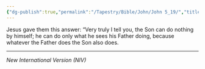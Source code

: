 ```yaml
---
{"dg-publish":true,"permalink":"/Tapestry/Bible/John/John 5_19/","title":"John 5:19","hide":true,"tags":["bible-verse","bible-verse"],"dgHomeLink":true,"dgShowLocalGraph":true,"dgEnableSearch":true}
---
```



Jesus gave them this answer: “Very truly I tell you, the Son can do nothing by himself; he can do only what he sees his Father doing, because whatever the Father does the Son also does.

---
*New International Version (NIV)*